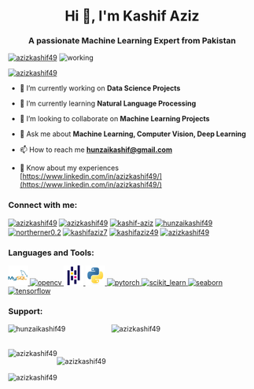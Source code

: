 <h1 align="center">Hi 👋, I'm Kashif Aziz</h1>
<h3 align="center">A passionate Machine Learning Expert from Pakistan</h3>

<img align="right" alt="working" width="400" src="https://www.google.com/url?sa=i&url=https%3A%2F%2Fgiphy.com%2Fexplore%2Fprogrammer&psig=AOvVaw3HpNcg5CrRI-xZpu99gQtm&ust=1701117866738000&source=images&cd=vfe&ved=0CBEQjRxqFwoTCPDez4LE4oIDFQAAAAAdAAAAABAI](https://media0.giphy.com/media/qgQUggAC3Pfv687qPC/giphy.gif">

<p align="left"> <a href="https://github.com/ryo-ma/github-profile-trophy"><img src="https://github-profile-trophy.vercel.app/?username=azizkashif49" alt="azizkashif49" /></a> </p>

<p align="left"> <a href="https://twitter.com/azizkashif49" target="blank"><img src="https://img.shields.io/twitter/follow/azizkashif49?logo=twitter&style=for-the-badge" alt="azizkashif49" /></a> </p>

- 🔭 I’m currently working on **Data Science Projects**

- 🌱 I’m currently learning **Natural Language Processing**

- 👯 I’m looking to collaborate on **Machine Learning Projects**

- 💬 Ask me about **Machine Learning, Computer Vision, Deep Learning**

- 📫 How to reach me **hunzaikashif@gmail.com**

- 📄 Know about my experiences [https://www.linkedin.com/in/azizkashif49/](https://www.linkedin.com/in/azizkashif49/)

<h3 align="left">Connect with me:</h3>
<p align="left">
<a href="https://twitter.com/azizkashif49" target="blank"><img align="center" src="https://raw.githubusercontent.com/rahuldkjain/github-profile-readme-generator/master/src/images/icons/Social/twitter.svg" alt="azizkashif49" height="30" width="40" /></a>
<a href="https://linkedin.com/in/azizkashif49" target="blank"><img align="center" src="https://raw.githubusercontent.com/rahuldkjain/github-profile-readme-generator/master/src/images/icons/Social/linked-in-alt.svg" alt="azizkashif49" height="30" width="40" /></a>
<a href="https://stackoverflow.com/users/kashif-aziz" target="blank"><img align="center" src="https://raw.githubusercontent.com/rahuldkjain/github-profile-readme-generator/master/src/images/icons/Social/stack-overflow.svg" alt="kashif-aziz" height="30" width="40" /></a>
<a href="https://kaggle.com/hunzaikashif49" target="blank"><img align="center" src="https://raw.githubusercontent.com/rahuldkjain/github-profile-readme-generator/master/src/images/icons/Social/kaggle.svg" alt="hunzaikashif49" height="30" width="40" /></a>
<a href="https://instagram.com/northerner0.2" target="blank"><img align="center" src="https://raw.githubusercontent.com/rahuldkjain/github-profile-readme-generator/master/src/images/icons/Social/instagram.svg" alt="northerner0.2" height="30" width="40" /></a>
<a href="https://dribbble.com/kashifaziz7" target="blank"><img align="center" src="https://raw.githubusercontent.com/rahuldkjain/github-profile-readme-generator/master/src/images/icons/Social/dribbble.svg" alt="kashifaziz7" height="30" width="40" /></a>
<a href="https://www.behance.net/kashifaziz49" target="blank"><img align="center" src="https://raw.githubusercontent.com/rahuldkjain/github-profile-readme-generator/master/src/images/icons/Social/behance.svg" alt="kashifaziz49" height="30" width="40" /></a>
<a href="https://discord.gg/azizkashif49" target="blank"><img align="center" src="https://raw.githubusercontent.com/rahuldkjain/github-profile-readme-generator/master/src/images/icons/Social/discord.svg" alt="azizkashif49" height="30" width="40" /></a>
</p>

<h3 align="left">Languages and Tools:</h3>
<p align="left"> <a href="https://www.mysql.com/" target="_blank" rel="noreferrer"> <img src="https://raw.githubusercontent.com/devicons/devicon/master/icons/mysql/mysql-original-wordmark.svg" alt="mysql" width="40" height="40"/> </a> <a href="https://opencv.org/" target="_blank" rel="noreferrer"> <img src="https://www.vectorlogo.zone/logos/opencv/opencv-icon.svg" alt="opencv" width="40" height="40"/> </a> <a href="https://pandas.pydata.org/" target="_blank" rel="noreferrer"> <img src="https://raw.githubusercontent.com/devicons/devicon/2ae2a900d2f041da66e950e4d48052658d850630/icons/pandas/pandas-original.svg" alt="pandas" width="40" height="40"/> </a> <a href="https://www.python.org" target="_blank" rel="noreferrer"> <img src="https://raw.githubusercontent.com/devicons/devicon/master/icons/python/python-original.svg" alt="python" width="40" height="40"/> </a> <a href="https://pytorch.org/" target="_blank" rel="noreferrer"> <img src="https://www.vectorlogo.zone/logos/pytorch/pytorch-icon.svg" alt="pytorch" width="40" height="40"/> </a> <a href="https://scikit-learn.org/" target="_blank" rel="noreferrer"> <img src="https://upload.wikimedia.org/wikipedia/commons/0/05/Scikit_learn_logo_small.svg" alt="scikit_learn" width="40" height="40"/> </a> <a href="https://seaborn.pydata.org/" target="_blank" rel="noreferrer"> <img src="https://seaborn.pydata.org/_images/logo-mark-lightbg.svg" alt="seaborn" width="40" height="40"/> </a> <a href="https://www.tensorflow.org" target="_blank" rel="noreferrer"> <img src="https://www.vectorlogo.zone/logos/tensorflow/tensorflow-icon.svg" alt="tensorflow" width="40" height="40"/> </a> </p>

<h3 align="left">Support:</h3>
<p><a href="https://www.buymeacoffee.com/hunzaikashif49"> <img align="left" src="https://cdn.buymeacoffee.com/buttons/v2/default-yellow.png" height="50" width="210" alt="hunzaikashif49" /></a><a href="https://ko-fi.com/azizkashif49"> <img align="left" src="https://cdn.ko-fi.com/cdn/kofi3.png?v=3" height="50" width="210" alt="azizkashif49" /></a></p><br><br>

<p><img align="left" src="https://github-readme-stats.vercel.app/api/top-langs?username=azizkashif49&show_icons=true&locale=en&layout=compact" alt="azizkashif49" /></p>

<p>&nbsp;<img align="center" src="https://github-readme-stats.vercel.app/api?username=azizkashif49&show_icons=true&locale=en" alt="azizkashif49" /></p>

<p><img align="center" src="https://github-readme-streak-stats.herokuapp.com/?user=azizkashif49&" alt="azizkashif49" /></p>
